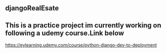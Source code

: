 ## djangoRealEsate
## This is a practice project im currently working on following a udemy course.Link below
https://eylearning.udemy.com/course/python-django-dev-to-deployment


